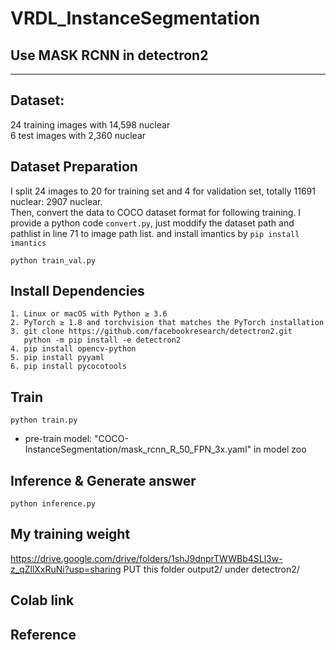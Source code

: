 # VRDL_InstanceSegmentation
## Use MASK RCNN in detectron2
---

## Dataset:
24 training images with 14,598 nuclear  
6 test images with 2,360 nuclear

## Dataset Preparation
I split 24 images to 20 for training set and 4 for validation set, totally 11691 nuclear: 2907 nuclear.  
Then, convert the data to COCO dataset format for following training.
I provide a python code ```convert.py```, just moddify the dataset path and pathlist in line 71 to image path list.
and install imantics by ```pip install imantics```
```
python train_val.py
```

## Install  Dependencies
```
1. Linux or macOS with Python ≥ 3.6
2. PyTorch ≥ 1.8 and torchvision that matches the PyTorch installation
3. git clone https://github.com/facebookresearch/detectron2.git
   python -m pip install -e detectron2
4. pip install opencv-python
5. pip install pyyaml
6. pip install pycocotools
```

## Train 
```
python train.py
```

* pre-train model: "COCO-InstanceSegmentation/mask_rcnn_R_50_FPN_3x.yaml" in model zoo

## Inference & Generate answer
```
python inference.py
```

## My training weight
https://drive.google.com/drive/folders/1shJ9dnprTWWBb4SLl3w-z_qZllXxRuNi?usp=sharing
PUT this folder output2/ under detectron2/

## Colab link


## Reference

